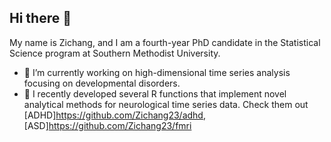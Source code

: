 ## Hi there 👋

My name is Zichang, and I am a fourth-year PhD candidate in the Statistical Science program at Southern Methodist University.

- 🔭 I’m currently working on high-dimensional time series analysis focusing on developmental disorders.
- 🌱 I recently developed several R functions that implement novel analytical methods for neurological time series data. Check them out [ADHD]https://github.com/Zichang23/adhd, [ASD]https://github.com/Zichang23/fmri 

<!--
#### Current Research

I specialize in high-dimensional time series analysis focusing on developmental disorders (ASD and ADHD). My research employs advanced spectral analysis techniques and custom visualization tools to extract meaningful patterns from complex datasets.

#### Technical Contributions

I have developed and maintain several R functions that implement novel analytical methods for neurological time series data. These tools facilitate robust statistical inference in high-dimensional spaces while ensuring computational efficiency.


**Zichang23/zichang23** is a ✨ _special_ ✨ repository because its `README.md` (this file) appears on your GitHub profile.

Here are some ideas to get you started:

- 🔭 I’m currently working on ...
- 🌱 I’m currently learning ...
- 👯 I’m looking to collaborate on ...
- 🤔 I’m looking for help with ...
- 💬 Ask me about ...
- 📫 How to reach me: ...
- 😄 Pronouns: ...
- ⚡ Fun fact: ...
-->
